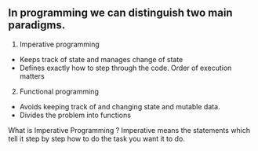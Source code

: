 ## In programming we can distinguish two main paradigms.

 1. Imperative programming
 - Keeps track of state and manages change of state
 - Defines exactly how to step through the code. Order of execution matters

 2. Functional programming
-   Avoids keeping track of and changing state and mutable data.
-   Divides the problem into functions


What is Imperative Programming ?
Imperative means the statements which tell it step by step how to do the task you want it to do.

<!--stackedit_data:
eyJoaXN0b3J5IjpbMTM3NDg4MzI0MCw5MDcxMjc2NzMsLTIwOD
g3NDY2MTIsMjAzOTYzNTYyLC03MTA1Mjg3MCwtMTc0NjI1ODMx
MywtMTAzNDM1NjUxNywxNDI4OTk3NzI4LC02NTQyMTE2MTAsNj
Q1MTE5ODgzLC04NTk1NDQ0MTksOTY1NjM3NDczLC0xMzgyMTE1
MzQxLDMwODczMDUzOSwtMTM0MjIzMjE4LDgxOTE1NTE4MCwtMT
Y4NTk0NDUxMiw4NDE3MTg2MjIsNjE0NjAxNTg4LDE2OTU0NzU5
MzFdfQ==
-->